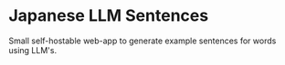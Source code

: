 # Japanese LLM Sentences
Small self-hostable web-app to generate example sentences for words using LLM's.

